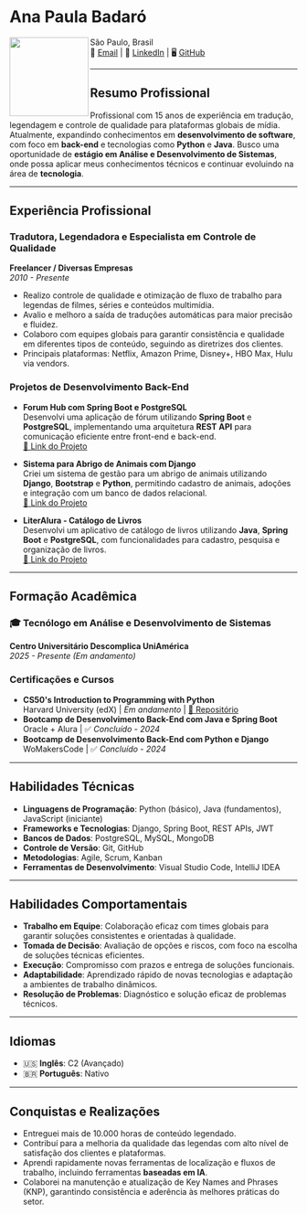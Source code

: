 # Ana Paula Badaró   

<img align="left" src="https://media.licdn.com/dms/image/v2/D4D03AQEQNTm21GJtIg/profile-displayphoto-shrink_200_200/B4DZWlh_ukG4Ac-/0/1742238907878?e=1748476800&v=beta&t=jsmQbQj_Up5_Vb0OpaELsn-5OXIS1vvOXmPs2r__x6Q" height="138"> 

São Paulo, Brasil  
📧 [Email](mailto:badaro_ap@proton.me) | 🔗 [LinkedIn](http://linkedin.com/apbadaro) | 🖥️ [GitHub](https://github.com/apbadaro)  

---

## **Resumo Profissional**  

Profissional com 15 anos de experiência em tradução, legendagem e controle de qualidade para plataformas globais de mídia. Atualmente, expandindo conhecimentos em **desenvolvimento de software**, com foco em **back-end** e tecnologias como **Python** e **Java**. Busco uma oportunidade de **estágio em Análise e Desenvolvimento de Sistemas**, onde possa aplicar meus conhecimentos técnicos e continuar evoluindo na área de **tecnologia**.  

---

## **Experiência Profissional**  

### **Tradutora, Legendadora e Especialista em Controle de Qualidade**  
**Freelancer / Diversas Empresas**  
*2010 - Presente*  

- Realizo controle de qualidade e otimização de fluxo de trabalho para legendas de filmes, séries e conteúdos multimídia.  
- Avalio e melhoro a saída de traduções automáticas para maior precisão e fluidez.  
- Colaboro com equipes globais para garantir consistência e qualidade em diferentes tipos de conteúdo, seguindo as diretrizes dos clientes.  
- Principais plataformas: Netflix, Amazon Prime, Disney+, HBO Max, Hulu via vendors.  

### **Projetos de Desenvolvimento Back-End**  

- **Forum Hub com Spring Boot e PostgreSQL**  
   Desenvolvi uma aplicação de fórum utilizando **Spring Boot** e **PostgreSQL**, implementando uma arquitetura **REST API** para comunicação eficiente entre front-end e back-end.  
  [🔗 Link do Projeto](https://github.com/apbadaro/ONE-Final-Challenge-Forum)  

- **Sistema para Abrigo de Animais com Django**  
   Criei um sistema de gestão para um abrigo de animais utilizando **Django**, **Bootstrap** e **Python**, permitindo cadastro de animais, adoções e integração com um banco de dados relacional.  
  [🔗 Link do Projeto](https://github.com/apbadaro/ProjetoFinal_SquadAmeenahGuribFakim)  

- **LiterAlura - Catálogo de Livros**  
   Desenvolvi um aplicativo de catálogo de livros utilizando **Java**, **Spring Boot** e **PostgreSQL**, com funcionalidades para cadastro, pesquisa e organização de livros.  
  [🔗 Link do Projeto](https://github.com/apbadaro/ONE-Challenge-LiterAlura)  

---

## **Formação Acadêmica**  

### **🎓 Tecnólogo em Análise e Desenvolvimento de Sistemas**  
**Centro Universitário Descomplica UniAmérica**  
*2025 - Presente (Em andamento)*  

### **Certificações e Cursos**  

- **CS50's Introduction to Programming with Python**  
  Harvard University (edX) | *Em andamento*  | [📝 Repositório](https://github.com/apbadaro/cs50-python-pset-solutions)  
- **Bootcamp de Desenvolvimento Back-End com Java e Spring Boot**  
  Oracle + Alura | ✅ *Concluído - 2024*  
- **Bootcamp de Desenvolvimento Back-End com Python e Django**  
  WoMakersCode | ✅ *Concluído - 2024*  

---

## **Habilidades Técnicas**  

- **Linguagens de Programação**: Python (básico), Java (fundamentos), JavaScript (iniciante)  
- **Frameworks e Tecnologias**: Django, Spring Boot, REST APIs, JWT  
- **Bancos de Dados**: PostgreSQL, MySQL, MongoDB  
- **Controle de Versão**: Git, GitHub  
- **Metodologias**: Agile, Scrum, Kanban  
- **Ferramentas de Desenvolvimento**: Visual Studio Code, IntelliJ IDEA  

---

## **Habilidades Comportamentais**  

- **Trabalho em Equipe**: Colaboração eficaz com times globais para garantir soluções consistentes e orientadas à qualidade.  
- **Tomada de Decisão**: Avaliação de opções e riscos, com foco na escolha de soluções técnicas eficientes.  
- **Execução**: Compromisso com prazos e entrega de soluções funcionais.  
- **Adaptabilidade**: Aprendizado rápido de novas tecnologias e adaptação a ambientes de trabalho dinâmicos.  
- **Resolução de Problemas**: Diagnóstico e solução eficaz de problemas técnicos.  

---

## **Idiomas**  

- 🇺🇸 **Inglês**: C2 (Avançado)  
- 🇧🇷 **Português**: Nativo  

---

## **Conquistas e Realizações**  

- Entreguei mais de 10.000 horas de conteúdo legendado.  
- Contribuí para a melhoria da qualidade das legendas com alto nível de satisfação dos clientes e plataformas.  
- Aprendi rapidamente novas ferramentas de localização e fluxos de trabalho, incluindo ferramentas **baseadas em IA**.  
- Colaborei na manutenção e atualização de Key Names and Phrases (KNP), garantindo consistência e aderência às melhores práticas do setor.  
